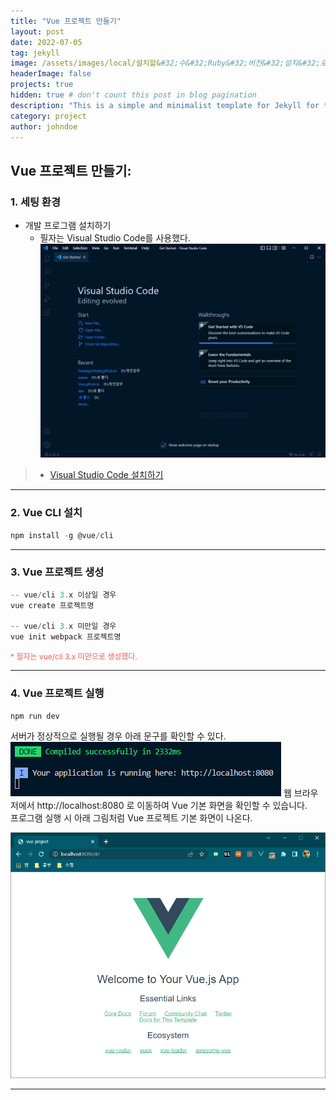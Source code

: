 ```yaml
---
title: "Vue 프로젝트 만들기"
layout: post
date: 2022-07-05
tag: jekyll
image: /assets/images/local/설치할&#32;수&#32;Ruby&#32;버전&#32;설치&#32;로그.png
headerImage: false
projects: true
hidden: true # don't count this post in blog pagination
description: "This is a simple and minimalist template for Jekyll for those who likes to eat noodles."
category: project
author: johndoe
---
```


## Vue 프로젝트 만들기:
### 1. 세팅 환경
* 개발 프로그램 설치하기
    + 필자는 Visual Studio Code를 사용했다.
[![텍스트](/assets/images/Vue/vscode%20%EC%84%A4%EC%B9%98%20%ED%9B%84%20%ED%99%94%EB%A9%B4.PNG)](/assets/images/Vue/vscode%20%EC%84%A4%EC%B9%98%20%ED%9B%84%20%ED%99%94%EB%A9%B4.PNG)
> * [Visual Studio Code 설치하기](https://code.visualstudio.com/ "vscode 설치")

* * *

### 2. Vue CLI 설치
```javascript
npm install -g @vue/cli
```

* * *

### 3. Vue 프로젝트 생성
```javascript
-- vue/cli 3.x 이상일 경우
vue create 프로젝트명

-- vue/cli 3.x 미만일 경우
vue init webpack 프로젝트명
```
<span style="color:#FA5858; font-size:12px">* 필자는 vue/cli 3.x 미만으로 생성했다.</span>

* * *

### 4. Vue 프로젝트 실행
```javascript
npm run dev
```
서버가 정상적으로 실행될 경우 아래 문구를 확인할 수 있다.
![텍스트](/assets/images/Vue/Vue%20%ED%94%84%EB%A1%9C%EC%A0%9D%ED%8A%B8%20%EC%84%9C%EB%B2%84%20%EC%A3%BC%EC%86%8C.PNG)
웹 브라우저에서 http://localhost:8080 로 이동하여 Vue 기본 화면을 확인할 수 있습니다.
<br>
프로그램 실행 시 아래 그림처럼 Vue 프로젝트 기본 화면이 나온다.
<br>

![텍스트](/assets/images/Vue/Vue%20%ED%94%84%EB%A1%9C%EC%A0%9D%ED%8A%B8%20%EA%B8%B0%EB%B3%B8%ED%99%94%EB%A9%B4.PNG)

* * *